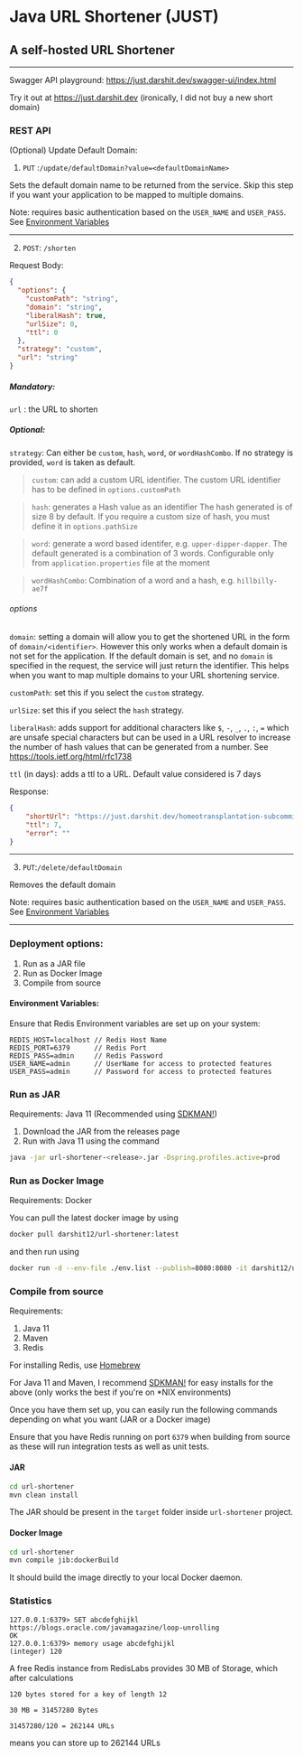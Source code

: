 # Java URL Shortener (JUST)

## A self-hosted URL Shortener

------

Swagger API playground: https://just.darshit.dev/swagger-ui/index.html

Try it out at https://just.darshit.dev (ironically, I did not buy a new short domain)
### REST API

(Optional) 
Update Default Domain:

1. `PUT` :`/update/defaultDomain?value=<defaultDomainName>`

Sets the default domain name to be returned from the service. 
Skip this step if you want your application to be mapped to multiple domains.

Note: requires basic authentication based on the `USER_NAME` and `USER_PASS`. See [Environment Variables](#environment-variables)

------

2. `POST`: `/shorten`

Request Body:
```json
{
  "options": {
    "customPath": "string",
    "domain": "string",
    "liberalHash": true,
    "urlSize": 0,
    "ttl": 0
  },
  "strategy": "custom",
  "url": "string"
}
```

##### Mandatory:

`url` : the URL to shorten

##### Optional:

`strategy`: Can either be `custom`, `hash`, `word`, or `wordHashCombo`. If no strategy is provided, `word` is taken as default.

>`custom`: can add a custom URL identifier.
> The custom URL identifier has to be defined in `options.customPath`

>`hash`: generates a Hash value as an identifier
> The hash generated is of size 8 by default. If you require a custom size of hash, you must define it in `options.pathSize`

>`word`: generate a word based identifer, e.g. `upper-dipper-dapper`. 
> The default generated is a combination of 3 words. 
> Configurable only from `application.properties` file at the moment

>`wordHashCombo`: Combination of a word and a hash, e.g. `hillbilly-ae7f`

###### options

`domain`: setting a domain will allow you to get the shortened URL in the form of `domain/<identifier>`.
However this only works when a default domain is not set for the application. If the default domain is set,
and no `domain` is specified in the request, the service will just return the identifier. This helps when you want to map
multiple domains to your URL shortening service.

`customPath`: set this if you select the `custom` strategy.

`urlSize`: set this if you select the `hash` strategy.

`liberalHash`: adds support for additional characters like `$`, `-`, `_`, `.`, `:`, `=` which are unsafe special characters but can be used in a URL resolver to increase the number of hash values that can be generated from a number. See https://tools.ietf.org/html/rfc1738

`ttl` (in days): adds a ttl to a URL. Default value considered is 7 days

Response:
```json
{
    "shortUrl": "https://just.darshit.dev/homeotransplantation-subcommissioners-kopeks",
    "ttl": 7,
    "error": ""
}
```

------

3. `PUT`:`/delete/defaultDomain`

Removes the default domain

Note: requires basic authentication based on the `USER_NAME` and `USER_PASS`. See [Environment Variables](#environment-variables)

------

### Deployment options:

1. Run as a JAR file
2. Run as Docker Image
3. Compile from source


#### Environment Variables:
Ensure that Redis Environment variables are set up on your system:
```
REDIS_HOST=localhost // Redis Host Name
REDIS_PORT=6379      // Redis Port
REDIS_PASS=admin     // Redis Password
USER_NAME=admin      // UserName for access to protected features
USER_PASS=admin      // Password for access to protected features
```

### Run as JAR

Requirements: Java 11 (Recommended using [SDKMAN!](https://sdkman.io/))

1. Download the JAR from the releases page
2. Run with Java 11 using the command

```bash
java -jar url-shortener-<release>.jar -Dspring.profiles.active=prod
```

### Run as Docker Image

Requirements: Docker

You can pull the latest docker image by using
```bash
docker pull darshit12/url-shortener:latest
```
and then run using
```bash
docker run -d --env-file ./env.list --publish=8080:8080 -it darshit12/url-shortener
```

### Compile from source

Requirements:
1. Java 11
2. Maven
3. Redis


For installing Redis, use [Homebrew](https://formulae.brew.sh/formula/redis)

For Java 11 and Maven, I recommend [SDKMAN!](https://sdkman.io/) for easy installs for the above (only works the best if you're on *NIX environments)

Once you have them set up, you can easily run the following commands depending on what you want (JAR or a Docker image)

Ensure that you have Redis running on port `6379` when building from source as these will run integration tests as well as unit tests.

#### JAR
```bash
cd url-shortener
mvn clean install
```

The JAR should be present in the `target` folder inside `url-shortener` project.

#### Docker Image

```bash
cd url-shortener
mvn compile jib:dockerBuild
```

It should build the image directly to your local Docker daemon.


### Statistics

```
127.0.0.1:6379> SET abcdefghijkl https://blogs.oracle.com/javamagazine/loop-unrolling
OK
127.0.0.1:6379> memory usage abcdefghijkl
(integer) 120
```

A free Redis instance from RedisLabs provides 30 MB of Storage, which after calculations

```
120 bytes stored for a key of length 12

30 MB = 31457280 Bytes

31457280/120 = 262144 URLs
```

means you can store up to 262144 URLs